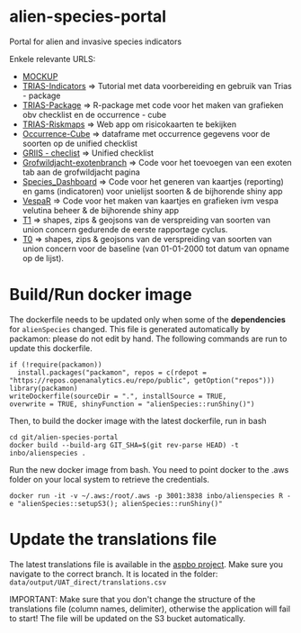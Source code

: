 # alien-species-portal
Portal for alien and invasive species indicators

Enkele relevante URLS:
- [MOCKUP](https://docs.google.com/presentation/d/1-ejJsMfjYXXkaR_6YBeylYouPuT0a6vsJAVW4nY9z1U/edit?usp=sharing)
- [TRIAS-Indicators](https://trias-project.github.io/indicators/) => Tutorial met data voorbereiding en gebruik van Trias - package
- [TRIAS-Package](https://github.com/trias-project/trias) => R-package met code voor het maken van grafieken obv checklist en de occurrence - cube
- [TRIAS-Riskmaps](https://trias-project.github.io/risk-maps/) => Web app om risicokaarten te bekijken 
- [Occurrence-Cube](https://raw.githubusercontent.com/trias-project/occ-cube-alien/master/data/processed/be_alientaxa_cube.csv) => dataframe met occurrence gegevens voor de soorten op de unified checklist
- [GRIIS - checlist](https://www.gbif.org/dataset/6d9e952f-948c-4483-9807-575348147c7e) => Unified checklist
- [Grofwildjacht-exotenbranch](https://github.com/inbo/reporting-rshiny-grofwildjacht/tree/exoten) => Code voor het toevoegen van een exoten tab aan de grofwildjacht pagina
- [Species_Dashboard](https://github.com/inbo/IAS_Species_Dashboard) => Code voor het generen van kaartjes (reporting) en gams (indicatoren) voor unielijst soorten & de bijhorende shiny app
- [VespaR](https://github.com/inbo/vespaR) => Code voor het maken van kaartjes en grafieken ivm vespa velutina beheer & de bijhorende shiny app
- [T1](https://zenodo.org/record/3060173#.YaEEmdBKiUm) => shapes, zips & geojsons van de verspreiding van soorten van union concern gedurende de eerste rapportage cyclus.
- [T0](https://zenodo.org/record/3835756#.YaEE4NBKiUm) => shapes, zips & geojsons van de verspreiding van soorten van union concern voor de baseline (van 01-01-2000 tot datum van opname op de lijst).


# Build/Run docker image

The dockerfile needs to be updated only when some of the **dependencies** for `alienSpecies` changed.
This file is generated automatically by packamon: please do not edit by hand. 
The following commands are run to update this dockerfile.

```
if (!require(packamon))
  install.packages("packamon", repos = c(rdepot = "https://repos.openanalytics.eu/repo/public", getOption("repos")))
library(packamon)
writeDockerfile(sourceDir = ".", installSource = TRUE,
overwrite = TRUE, shinyFunction = "alienSpecies::runShiny()")
```

Then, to build the docker image with the latest dockerfile, run in bash

```
cd git/alien-species-portal
docker build --build-arg GIT_SHA=$(git rev-parse HEAD) -t inbo/alienspecies .
```

Run the new docker image from bash. You need to point docker to the .aws folder on your local system to retrieve the credentials.

```
docker run -it -v ~/.aws:/root/.aws -p 3001:3838 inbo/alienspecies R -e "alienSpecies::setupS3(); alienSpecies::runShiny()" 
```


# Update the translations file

The latest translations file is available in the [aspbo project](https://github.com/inbo/aspbo/). Make sure you navigate to the correct branch.
It is located in the folder: `data/output/UAT_direct/translations.csv`

IMPORTANT: Make sure that you don't change the structure of the translations file (column names, delimiter), otherwise the application will fail to start!
The file will be updated on the S3 bucket automatically.
